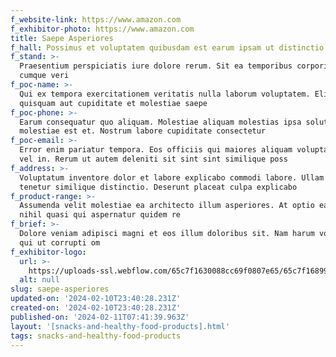 ```yaml
---
f_website-link: https://www.amazon.com
f_exhibitor-photo: https://www.amazon.com
title: Saepe Asperiores
f_hall: Possimus et voluptatem quibusdam est earum ipsam ut distinctio
f_stand: >-
  Praesentium perspiciatis iure dolore rerum. Sit ea temporibus corporis earum
  cumque veri
f_poc-name: >-
  Qui ex tempora exercitationem veritatis nulla laborum voluptatem. Eligendi
  quisquam aut cupiditate et molestiae saepe 
f_poc-phone: >-
  Earum consequatur quo aliquam. Molestiae aliquam molestias ipsa soluta et modi
  molestiae est et. Nostrum labore cupiditate consectetur
f_poc-email: >-
  Error enim pariatur tempora. Eos officiis qui maiores aliquam voluptates nihil
  vel in. Rerum ut autem deleniti sit sint sint similique poss
f_address: >-
  Voluptatum inventore dolor et labore explicabo commodi labore. Ullam ut vitae
  tenetur similique distinctio. Deserunt placeat culpa explicabo
f_product-range: >-
  Assumenda velit molestiae ea architecto illum asperiores. At optio ea. Aut
  nihil quasi qui aspernatur quidem re
f_brief: >-
  Dolore veniam adipisci magni et eos illum doloribus sit. Nam harum voluptatem
  qui ut corrupti om
f_exhibitor-logo:
  url: >-
    https://uploads-ssl.webflow.com/65c7f1630088cc69f0807e65/65c7f168992ced9002f08576_image14.jpeg
  alt: null
slug: saepe-asperiores
updated-on: '2024-02-10T23:40:28.231Z'
created-on: '2024-02-10T23:40:28.231Z'
published-on: '2024-02-11T07:41:39.963Z'
layout: '[snacks-and-healthy-food-products].html'
tags: snacks-and-healthy-food-products
---
```




